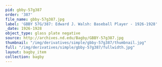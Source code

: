 ```yaml
---
pid: gbby-57g387
order: '387'
file_name: gbby-57g387.jpg
label: 'GBBY 57G/387: Edward J. Walsh: Baseball Player - 1926-1928'
_date: 1926-1928
object_type: glass plate negative
source: http://archives.nd.edu/Bagby/GBBY-57g387.jpg
thumbnail: "/img/derivatives/simple/gbby-57g387/thumbnail.jpg"
full: "/img/derivatives/simple/gbby-57g387/fullwidth.jpg"
layout: bagby_item
collection: bagby
---
```

